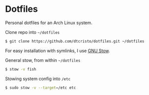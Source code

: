 # Dotfiles

Personal dotfiles for an Arch Linux system.

Clone repo into `~/dotfiles`
```sh
$ git clone https://github.com/dtcristo/dotfiles.git ~/dotfiles
```

For easy installation with symlinks, I use [GNU Stow](https://www.gnu.org/software/stow/).

General stow, from within `~/dotfiles`
```sh
$ stow -v fish
```

Stowing system config into `/etc`
```sh
$ sudo stow -v --target=/etc etc
```
